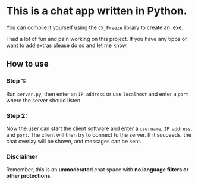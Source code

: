 # This is a chat app written in Python.

You can compile it yourself using the `CX_Freeze` library to create an .exe.

I had a lot of fun and pain working on this project.
If you have any tipps or want to add extras please do so and let me know.

## How to use
### **Step 1:**
Run `server.py`, then enter an `IP address` or use `localhost` and enter a `port` where the server should listen.

### **Step 2**:
Now the user can start the client software and enter a `username`, `IP address`, and `port`.
The client will then try to connect to the server. If it succeeds, the chat overlay will be shown, and messages can be sent.

### **Disclaimer**
Remember, this is an **unmoderated** chat space with **no language filters or other protections**. 
